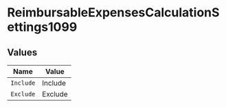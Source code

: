 # ReimbursableExpensesCalculationSettings1099


## Values

| Name      | Value     |
| --------- | --------- |
| `Include` | Include   |
| `Exclude` | Exclude   |